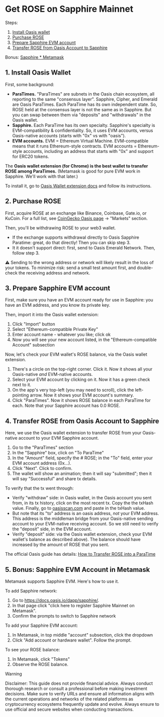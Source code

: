 # Get ROSE on Sapphire Mainnet

Steps:

1. [Install Oasis wallet](#1-install-oasis-wallet)
2. [Purchase ROSE](#2-purchase-rose)
3. [Prepare Sapphire EVM account](#3-prepare-sapphire-evm-account)
4. [Transfer ROSE from Oasis Account to Sapphire](#4-transfer-rose-from-oasis-account-to-sapphire)

Bonus: [Sapphire * Metamask](#5-bonus-sapphire-evm-account-in-metamask)

## 1. Install Oasis Wallet

First, some background:
- **ParaTimes.** "ParaTimes" are subnets in the Oasis chain ecosystem, all reporting to the same "consensus layer". Sapphire, Cipher, and Emerald are Oasis ParaTimes. Each ParaTime has its own independent state. So, ROSE held at the consensus layer is not the same as in Sapphire. But you can swap between them via "deposits" and "withdrawals" in the Oasis wallet.
- **Sapphire.** Each ParaTime has its own specialty. Sapphire's specialty is EVM-compatibility & confidentiality. So, it uses EVM accounts, versus Oasis-native accounts (starts with "0x" vs with "oasis").
- **EVM accounts.** EVM = Ethereum Virtual Machine. EVM-compatible means that it runs Ethereum-style contracts. EVM accounts = Ethereum-style accounts, including an address that starts with "0x" and support for ERC20 tokens.

The **Oasis wallet extension (for Chrome) is the best wallet to transfer ROSE among ParaTimes.** (Metamask is good for pure EVM work in Sapphire. We'll work with that later.)

To install it, go to [Oasis Wallet extension docs](https://docs.oasis.io/general/manage-tokens/oasis-wallets/browser-extension/#install-the-oasis-wallet-via-chrome-web-store) and follow its instructions.


## 2. Purchase ROSE

First, acquire ROSE at an exchange like Binance, Coinbase, Gate.io, or KuCoin. For a full list, see [CoinGecko Oasis page](https://www.coingecko.com/en/coins/oasis-network) -> "Markets" section.

Then, you'll be withdrawing ROSE to your web3 wallet.
- If the exchange supports withdrawal directly to Oasis Sapphire Paratime: great, do that directly! Then you can skip step 3. 
- It it doesn't support direct: first, send to Oasis Emerald Network. Then, follow step 3.

⚠️ Sending to the wrong address or network will likely result in the loss of your tokens. To minimize risk: send a small test amount first, and double-check the receiving address and network.

## 3. Prepare Sapphire EVM account

First, make sure you have an EVM account ready for use in Sapphire: you have an EVM address, and you know its private key. 

Then, import it into the Oasis wallet extension:
1. Click "Import" button
2. Select "Ethereum-compatible Private Key"
3. Enter account name - whatever you like; click ok
4. Now you will see your new account listed, in the "Ethereum-compatible Account" subsection

Now, let's check your EVM wallet's ROSE balance, via the Oasis wallet extension.
1. There's a circle on the top-right corner. Click it. Now it shows all your Oasis-native _and_ EVM-native accounts.
2. Select your EVM account by clicking on it. Now it has a green check next to it.
3. On the app's very top-left (you may need to scroll), click the left-pointing arrow. Now it shows your EVM account's summary.
4. Click "ParaTimes". Now it shows ROSE balance in each ParaTime for each. Note that your Sapphire account has 0.0 ROSE.

## 4. Transfer ROSE from Oasis Account to Sapphire

Here, we use the Oasis wallet extension to transfer ROSE from your Oasis-native account to your EVM Sapphire account.

1. Go to the "ParaTimes" section
2. In the "Sapphire" box, click on "To ParaTime"
3. In the "Amount" field, specify the # ROSE; in the "To" field, enter your EVM account address (0x...).
4. Click "Next". Click to confirm.
5. The wallet will show an animation; then it will say "submitted"; then it will say "Successful" and share tx details.

To verify that the tx went through:
- Verify "withdraw" side: in Oasis wallet, in the Oasis account you sent from, in its tx history, click on the most recent tx. Copy the the txHash value. Finally, go to [oasisscan.com](https://www.oasisscan.com/) and paste in the txHash value.
- But note that its "to" address is an oasis address, _not_ your EVM address. This address is the middleman bridge from your Oasis-native sending account to your EVM-native receiving account. So we still need to verify the "deposit" side, in the EVM account.
- Verify "deposit" side: via the Oasis wallet extension, check your EVM wallet's balance as described above). The balance should have increased by the amount of ROSE that you sent.

The official Oasis guide has details: [How to Transfer ROSE into a ParaTime](https://docs.oasis.io/general/manage-tokens/how-to-transfer-rose-into-paratime)

## 5. Bonus: Sapphire EVM Account in Metamask

Metamask supports Sapphire EVM. Here's how to use it.

To add Sapphire network: 
1. Go to https://docs.oasis.io/dapp/sapphire/.
2. In that page click "click here to register Sapphire Mainnet on Metamask".
3. Confirm the prompts to switch to Sapphire network

To add your Sapphire EVM account: 
1. In Metamask, in top middle "account" subsection, click the dropdown
2. Click "Add account or hardware wallet". Follow the prompt.

To see your ROSE balance:
1. In Metamask, click "Tokens"
2. Observe the ROSE balance. 


> [!WARNING]
> Disclaimer: This guide does not provide financial advice. Always conduct thorough research or consult a professional before making investment decisions. Make sure to verify URLs and ensure all information aligns with the current operations and networks of the related platforms as cryptocurrency ecosystems frequently update and evolve. Always ensure to use official and secure websites when conducting transactions.
